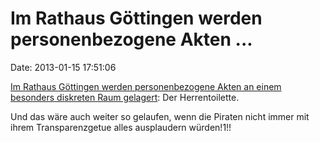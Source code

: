 Im Rathaus Göttingen werden personenbezogene Akten \...
=======================================================

Date: 2013-01-15 17:51:06

[Im Rathaus Göttingen werden personenbezogene Akten an einem besonders
diskreten Raum
gelagert](http://www.goettinger-tageblatt.de/Nachrichten/Goettingen/Uebersicht/Piraten-finden-Akten-auf-Toilette-im-Rathaus-Goettingen):
Der Herrentoilette.

Und das wäre auch weiter so gelaufen, wenn die Piraten nicht immer mit
ihrem Transparenzgetue alles ausplaudern würden!1!!
